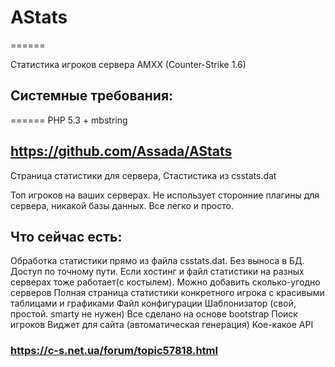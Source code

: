 # AStats
======

Статистика игроков сервера AMXX (Counter-Strike 1.6)

## Системные требования:
======
PHP 5.3 + mbstring

## https://github.com/Assada/AStats

Страница статистики для сервера, Стастистика из csstats.dat

Топ игроков на ваших серверах. Не использует сторонние плагины для сервера, никакой базы данных. Все легко и просто.

## Что сейчас есть:
Обработка статистики прямо из файла csstats.dat. Без выноса в БД. Доступ по точному пути. Если хостинг и файл статистики на разных серверах тоже работает(с костылем).
Можно добавить сколько-угодно серверов
Полная страница статистики конкретного игрока с красивыми таблицами и графиками
Файл конфигурации
Шаблонизатор (свой, простой. smarty не нужен)
Все сделано на основе bootstrap
Поиск игроков
Виджет для сайта (автоматическая генерация)
Кое-какое API

### https://c-s.net.ua/forum/topic57818.html
